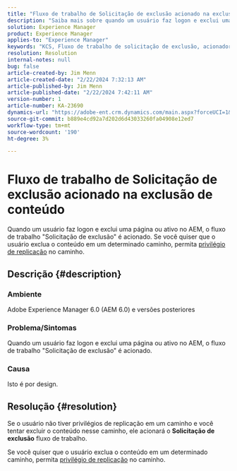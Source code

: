 ```yaml
---
title: "Fluxo de trabalho de Solicitação de exclusão acionado na exclusão de conteúdo"
description: "Saiba mais sobre quando um usuário faz logon e exclui uma página ou ativo no AEM, o fluxo de trabalho \"Solicitação de exclusão\" é acionado."
solution: Experience Manager
product: Experience Manager
applies-to: "Experience Manager"
keywords: "KCS, Fluxo de trabalho de solicitação de exclusão, acionador, exclusão de conteúdo, AEM 6.0, Adobe Experience Manager 6.0, Perguntas frequentes"
resolution: Resolution
internal-notes: null
bug: false
article-created-by: Jim Menn
article-created-date: "2/22/2024 7:32:13 AM"
article-published-by: Jim Menn
article-published-date: "2/22/2024 7:42:11 AM"
version-number: 1
article-number: KA-23690
dynamics-url: "https://adobe-ent.crm.dynamics.com/main.aspx?forceUCI=1&pagetype=entityrecord&etn=knowledgearticle&id=6fc7b07a-54d1-ee11-9079-6045bd006268"
source-git-commit: b889e4cd92a7d202d6d43033260fa04908e12ed7
workflow-type: tm+mt
source-wordcount: '190'
ht-degree: 3%

---
```


# Fluxo de trabalho de Solicitação de exclusão acionado na exclusão de conteúdo


Quando um usuário faz logon e exclui uma página ou ativo no AEM, o fluxo de trabalho &quot;Solicitação de exclusão&quot; é acionado. Se você quiser que o usuário exclua o conteúdo em um determinado caminho, permita [privilégio de replicação](https://experienceleague.adobe.com/docs/experience-manager-release-information/aem-release-updates/previous-updates/aem-previous-versions.html?lang=pt-BR) no caminho.

## Descrição {#description}


### Ambiente

Adobe Experience Manager 6.0 (AEM 6.0) e versões posteriores

### Problema/Sintomas

Quando um usuário faz logon e exclui uma página ou ativo no AEM, o fluxo de trabalho &quot;Solicitação de exclusão&quot; é acionado.

### Causa

Isto é por design.


## Resolução {#resolution}


Se o usuário não tiver privilégios de replicação em um caminho e você tentar excluir o conteúdo nesse caminho, ele acionará o <b>Solicitação de exclusão</b> fluxo de trabalho.

Se você quiser que o usuário exclua o conteúdo em um determinado caminho, permita [privilégio de replicação](https://experienceleague.adobe.com/docs/experience-manager-release-information/aem-release-updates/previous-updates/aem-previous-versions.html?lang=pt-BR) no caminho.
